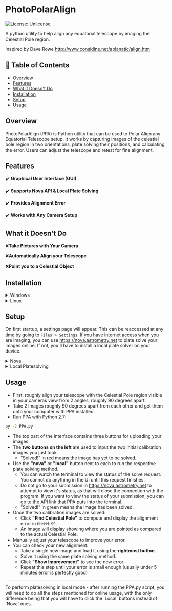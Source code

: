 # PhotoPolarAlign
[![License: Unlicense](https://img.shields.io/badge/license-Unlicense-blue.svg)](http://unlicense.org/)

A python utility to help align any equatorial telescope by imaging the Celestial Pole region.

Inspired by Dave Rowe http://www.considine.net/aplanatic/align.htm

## 📖 Table of Contents
- [Overview](#overview)
- [Features](#features)
- [What it Doesn't Do](#what-it-doesnt-do)
- [Installation](#installation)
- [Setup](#setup)
- [Usage](#usage)

## Overview

PhotoPolarAlign (PPA) is Python utility that can be used to Polar Align any Equatorial Telescope setup. It works by capturing images of the celestial pole region in two orientations, plate solving their positions, and calculating the error. Users can adjust the telescope and retest for fine alignment.

## Features
✔️ **Graphical User Interface (GUI)**

✔️ **Supports Nova API & Local Plate Solving**

✔️ **Provides Alignment Error** 

✔️ **Works with Any Camera Setup**

## What it Doesn't Do
❌**Take Pictures with Your Camera**

❌**Automatically Align your Telescope**

❌**Point you to a Celestial Object**

## Installation
<details>
<summary>Windows</summary>

1. Make sure you have **Python 3** installed on your device
2. Clone this **repository**
```sh
git clone https://github.com/ThemosTsikas/PhotoPolarAlign.git &&
cd PhotoPolarAlign
```
3. Create a **Virtual Environment**
```sh
python -m venv .venv &&
.venv/Scripts/Activate.ps1
```
4. Install **Required Python Packages**:
```sh
pip install numpy scipy pillow configparser astropy
```
5. **Run**
```sh
python PPA.py
```
</details>

<details>
<summary>Linux</summary>

1. Make sure you have **Python 3** installed on your device
2. Clone this **repository**
```sh
git clone https://github.com/ThemosTsikas/PhotoPolarAlign.git &&
cd PhotoPolarAlign
```
3. Install **TKinter** if it does not come with your Python installation
```sh
apt install python3-tk
```
4. Create a **Virtual Environment**
```sh
python -m venv --system-site-packages .venv &&
source .venv/bin/activate
```
5. Install **Required Python Packages**:
```sh
pip install numpy scipy pillow configparser astropy
```
6. **Run**
```sh
python PPA.py
```
</details>


## Setup
On first startup, a settings page will appear. This can be reaccessed at any time by going to `Files > Settings`.
If you have internet access when you are imaging, you can use <https://nova.astrometry.net> to plate solve your images online. If not, you'll have to install a local plate solver on your device.

<details>
<summary>Nova</summary>

- Create an account on <https://nova.astrometry.net>
- In the top navigation bar, go to "API"
- In the middle in green text is your API key. Copy this, and paste it in the PPA settings where it asks for your nova key
</details>

<details>
<summary>Local Platesolving</summary>

Platesolving in local mode run much faster as in Nova (online) and does not require any internet connection.

- Linux (Debian family)
1) Download astrometry.net:

$ sudo apt update

$ sudo apt install astrometry.net 
   the installation will create the file 'astrometry.cfg' in the /etc directory

2) Download the index files needed for platesolving. 
These files (taken from 4100 and 4200-series only) will have to be downloaded separately from https://data.astrometry.net/ , by choosing them according to the width in degrees of the celestial field taken by your camera as explained here:

https://astrometrynet.readthedocs.io/en/latest/readme.html 

3) Copy the index files to the directory: /usr/share/astrometry

4) Launch PPA.py

5) Open Photo Polar Align ‘Setting’  window

6) Put the followed data in ‘Local Solver Configuration’:

shell:   /bin / bash --login -c “%%s”

scale:  commonly 1 or 2  (do some test)

configfile:   /etc/astrometry.cfg 

scale_units:   arcsec/pix 

scale_low and scale_down,  which define the lower and upper limits of the arcsec/pix value and allow you to reduce any platesolver measurement errors (you can get arcsec/pix value for your specific photographic setup reading it in Nova solving output)

'extra': you can put in some parameters-usually unnecessary and rarely useful-can be given to speed up the platesolving process.

7) Click 'Ok': the PPA.ini file will be saved in the PhotoPolarAlign directory.
---
- Windows 10 & 11

1) Install the ASPS software from: https://www.astrogb.com/astrogb/All_Sky_Plate_Solver.html
It will create  its ~/astrometry/data directory where, through a specific function, it will allow to select the necessary index files and downloading these from the Internet.

2) the configfile is 'backend.cfg'

3) same as in Linux 4)

4) same as in Linux 5)

5) Put the followed data in ‘Local Solver Configuration’:

   shell:  C:/Users/<user>/AppData/Local/Astrometry/bin/bash --login -c "%%s 

   scale:  commonly 1 or 2  (do some test)

   configfile:  /etc/astrometry/backend.cfg … follow as in Linux

   scale_units:  as in Linux

   scale_low and scale_down: as in Linux

   extra:  put the parameter "-p" to avoid the warning: "FITSFixedWarning: The WCS transformation has more axes (2) than the image it is associated with (0) [astropy.wcs.wcs]"
           related to output: "solve-field.c:327:plot_source_overlay Plotting command failed"
           Windows doesn't have "plotxy" function (it is Linux environment only.
           In any case, that function is not necessary for PhotoPolarAlign to do its job.

7) same as in Linux
 
</details>

## Usage
- First, roughly align your telescope with the Celestial Pole region visible in your cameras view from 2 angles, roughly 90 degrees apart.
- Take 2 images roughly 90 degrees apart from each other and get them onto your computer with PPA installed.
- Run PPA with Python 2.7:
```sh
py -2 PPA.py
```
- The top part of the interface contains three buttons for uploading your images.
- The **two buttons on the left** are used to input the two initial calibration images you just took.
  - "Solved!" in red means the image has yet to be solved.
- Use the **"nova"** or **"local"** button next to each to run the respective plate solving method.
  - You can watch the terminal to view the status of the solve request. You cannot do anything in the UI until this request finishes.
  - Do not go to your submission in <https://nova.astrometry.net> to attempt to view it's status, as that will close the connection with the program. If you want to view the status of your submission, you can go to the API link that PPA puts into the terminal.
  - "Solved!" in green means the image has been solved.
- Once the two calibration images are solved:
  - Click **"Find Celestial Pole"** to compute and display the alignment error in `HH:MM:SS`.
  - An image will display showing where you are pointed as compared to the actual Celestial Pole.
- Manually adjust your telescope to improve your error.
- You can check your new alignment:
  - Take a single new image and load it using the **rightmost button**.
  - Solve it using the same plate solving method.
  - Click **"Show Improvement"** to see the new error.
  - Repeat this step until your error is small enough (usually under 5 minutes error is perfectly good)
---
To perform platesolving in local mode - after running the PPA.py script, you will need to do all the steps mentioned for online usage, with the only difference being that you will have to click the 'Local' buttons instead of 'Nova' ones.
